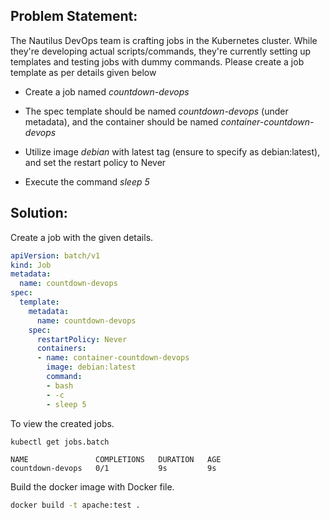 
## Problem Statement:

 The Nautilus DevOps team is crafting jobs in the Kubernetes cluster. While they're developing actual scripts/commands, they're currently setting up templates and testing jobs with dummy commands. Please create a job template as per details given below

-  Create a job named *countdown-devops*

-  The spec template should be named *countdown-devops* (under metadata), and the container should be named *container-countdown-devops*

-  Utilize image *debian* with latest tag (ensure to specify as debian:latest), and set the restart policy to Never

-  Execute the command *sleep 5*

## Solution:

 Create a job with the given details.

```yaml
apiVersion: batch/v1
kind: Job
metadata:
  name: countdown-devops
spec:
  template:
    metadata:
      name: countdown-devops
    spec:
      restartPolicy: Never
      containers:
      - name: container-countdown-devops
        image: debian:latest
        command:
        - bash
        - -c
        - sleep 5
```

 To view the created jobs.

```bash
kubectl get jobs.batch
```

```
NAME               COMPLETIONS   DURATION   AGE
countdown-devops   0/1           9s         9s
```

 Build the docker image with Docker file.

```bash
docker build -t apache:test .
```
